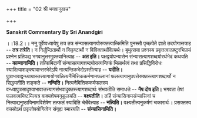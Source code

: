 +++
title = "02 श्री भगवानुवाच"

+++




**Sanskrit Commentary By Sri Anandgiri**

।।18.2।। ननु पूर्वेष्वध्यायेषु तत्र तत्र संन्यासत्यागयोरुक्तत्वात्किमिति
पुनस्तौ पृच्छ्येते ज्ञाते तदयोगात्तत्राह -- **तत्र तत्रेति।** न
निर्लुण्ठितार्थौ न निकृष्टार्थौ न विविक्तार्थावित्यर्थः। बुभुत्सया
प्रश्नस्य प्रवृत्तत्वात्प्रष्टुरभिप्रायं प्रश्नेन प्रतिपद्य
भगवानुत्तरमुक्तवानित्याह -- **अत इति।** पक्षद्वयोपन्यासेन
संन्यासत्यागशब्दयोरर्थभेदं कथयति -- **काम्यानामिति।** तत्किमिदानीं
संन्यासत्यागशब्दयोरात्यन्तिकं भिन्नार्थत्वं तथा प्रसिद्धिविरोधः
स्यादित्याशङ्क्यावान्तरभेदेऽपि नात्यन्तिकभेदोऽस्तीत्याह -- **यदीति।**
पुत्राभावाद्वन्ध्यायास्तत्त्यागायोगवन्नित्यनैमित्तिककर्मणामफलानां
फलत्यागानुपपत्तेरुक्तस्त्यागशब्दार्थो न सिद्ध्यतीति शङ्कते --
**नन्विति।** नित्यनैमित्तिककर्मफलस्य
वन्ध्यापुत्रसादृश्याभावात्तत्त्यागसंभवादुक्तस्त्यागशब्दार्थः संभवतीति
समाधत्ते -- **नैष दोष इति।** भगवता तेषां फलवत्त्वमिष्टमित्यत्र
वाक्यशेषमनुकूलयति -- **वक्ष्यतीति।** तर्हि संन्यासिनामसंन्यासिनां च
नित्याद्यनुष्ठायिनामविशेषेण तत्फलं स्यादिति चेन्नैवेत्याह --
**नत्विति।** वक्ष्यतीत्यनुकर्षणं चकारार्थः। प्रसक्तस्य वचसोऽर्थं
प्रकृतोपयोगित्वेन संगृह्य स्मारयति -- **संन्यासिनामिति।**

